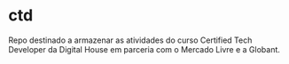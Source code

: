 # ctd
Repo destinado a armazenar as atividades do curso Certified Tech Developer da Digital House em parceria com o Mercado Livre e a Globant.
